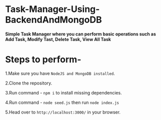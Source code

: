 # Task-Manager-Using-BackendAndMongoDB


#### Simple Task Manager where you can perform basic operations such as Add Task, Modify Tast, Delete Task, View All Task

# Steps to perform-



 1.Make sure you have `NodeJS and MongoDB installed`.

 2.Clone the repository.

 3.Run command - `npm i` to install missing dependencies.

 4.Run command - `node seed.js` then run `node index.js`

 5.Head over to `http://localhost:3000/` in your browser.
